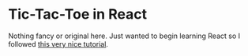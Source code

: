 # Tic-Tac-Toe in React

Nothing fancy or original here. Just wanted to begin learning React so I followed [this very nice tutorial](https://react.dev/learn/tutorial-tic-tac-toe).